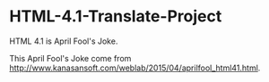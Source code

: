 # HTML-4.1-Translate-Project
HTML 4.1 is April Fool's Joke.

This April Fool's Joke come from http://www.kanasansoft.com/weblab/2015/04/aprilfool_html41.html.
